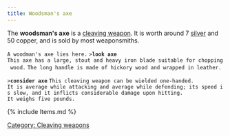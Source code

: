 ```yaml
---
title: Woodsman's axe
---
```


The **woodsman's axe** is a [cleaving
weapon](cleaving_weapon "wikilink"). It is worth around 7
[silver](silver "wikilink") and 50 copper, and is sold by most
weaponsmiths.

`A woodman's axe lies here.`
`>`**`look axe`**
`This axe has a large, stout and heavy iron blade suitable for chopping wood.`
`The long handle is made of hickory wood and wrapped in leather.`

`>`**`consider axe`**
`This cleaving weapon can be wielded one-handed.`
`It is average while attacking and average while defending; its speed is slow, and it inflicts considerable damage upon hitting.`
`It weighs five pounds. `

{% include Items.md %}

[Category: Cleaving weapons](Category:_Cleaving_weapons "wikilink")